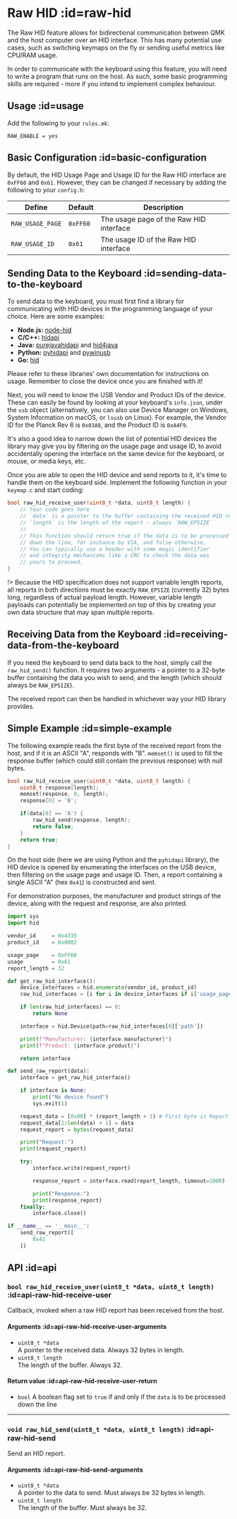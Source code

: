 # Raw HID :id=raw-hid

The Raw HID feature allows for bidirectional communication between QMK and the host computer over an HID interface. This has many potential use cases, such as switching keymaps on the fly or sending useful metrics like CPU/RAM usage.

In order to communicate with the keyboard using this feature, you will need to write a program that runs on the host. As such, some basic programming skills are required - more if you intend to implement complex behaviour.

## Usage :id=usage

Add the following to your `rules.mk`:

```make
RAW_ENABLE = yes
```

## Basic Configuration :id=basic-configuration

By default, the HID Usage Page and Usage ID for the Raw HID interface are `0xFF60` and `0x61`. However, they can be changed if necessary by adding the following to your `config.h`:

|Define          |Default |Description                            |
|----------------|--------|---------------------------------------|
|`RAW_USAGE_PAGE`|`0xFF60`|The usage page of the Raw HID interface|
|`RAW_USAGE_ID`  |`0x61`  |The usage ID of the Raw HID interface  |

## Sending Data to the Keyboard :id=sending-data-to-the-keyboard

To send data to the keyboard, you must first find a library for communicating with HID devices in the programming language of your choice. Here are some examples:

* **Node.js:** [node-hid](https://github.com/node-hid/node-hid)
* **C/C++:** [hidapi](https://github.com/libusb/hidapi)
* **Java:** [purejavahidapi](https://github.com/nyholku/purejavahidapi) and [hid4java](https://github.com/gary-rowe/hid4java)
* **Python:** [pyhidapi](https://pypi.org/project/hid/) and [pywinusb](https://pypi.org/project/pywinusb)
* **Go:** [hid](https://github.com/karalabe/hid)

Please refer to these libraries' own documentation for instructions on usage. Remember to close the device once you are finished with it!

Next, you will need to know the USB Vendor and Product IDs of the device. These can easily be found by looking at your keyboard's `info.json`, under the `usb` object (alternatively, you can also use Device Manager on Windows, System Information on macOS, or `lsusb` on Linux). For example, the Vendor ID for the Planck Rev 6 is `0x03A8`, and the Product ID is `0xA4F9`.

It's also a good idea to narrow down the list of potential HID devices the library may give you by filtering on the usage page and usage ID, to avoid accidentally opening the interface on the same device for the keyboard, or mouse, or media keys, etc.

Once you are able to open the HID device and send reports to it, it's time to handle them on the keyboard side. Implement the following function in your `keymap.c` and start coding:

```c
bool raw_hid_receive_user(uint8_t *data, uint8_t length) {
    // Your code goes here
    // `data` is a pointer to the buffer containing the received HID report
    // `length` is the length of the report - always `RAW_EPSIZE`
    //
    // This function should return true if the data is to be processed
    // down the line, for instance by VIA, and false otherwise.
    // You can typically use a header with some magic identifier
    // and integrity mechanisms like a CRC to check the data was
    // yours to proceed.
}
```

!> Because the HID specification does not support variable length reports, all reports in both directions must be exactly `RAW_EPSIZE` (currently 32) bytes long, regardless of actual payload length. However, variable length payloads can potentially be implemented on top of this by creating your own data structure that may span multiple reports.

## Receiving Data from the Keyboard :id=receiving-data-from-the-keyboard

If you need the keyboard to send data back to the host, simply call the `raw_hid_send()` function. It requires two arguments - a pointer to a 32-byte buffer containing the data you wish to send, and the length (which should always be `RAW_EPSIZE`).

The received report can then be handled in whichever way your HID library provides.

## Simple Example :id=simple-example

The following example reads the first byte of the received report from the host, and if it is an ASCII "A", responds with "B". `memset()` is used to fill the response buffer (which could still contain the previous response) with null bytes.

```c
bool raw_hid_receive_user(uint8_t *data, uint8_t length) {
    uint8_t response[length];
    memset(response, 0, length);
    response[0] = 'B';

    if(data[0] == 'A') {
        raw_hid_send(response, length);
        return false;
    }
    return true;
}
```

On the host side (here we are using Python and the `pyhidapi` library), the HID device is opened by enumerating the interfaces on the USB device, then filtering on the usage page and usage ID. Then, a report containing a single ASCII "A" (hex `0x41`) is constructed and sent.

For demonstration purposes, the manufacturer and product strings of the device, along with the request and response, are also printed.

```python
import sys
import hid

vendor_id     = 0x4335
product_id    = 0x0002

usage_page    = 0xFF60
usage         = 0x61
report_length = 32

def get_raw_hid_interface():
    device_interfaces = hid.enumerate(vendor_id, product_id)
    raw_hid_interfaces = [i for i in device_interfaces if i['usage_page'] == usage_page and i['usage'] == usage]

    if len(raw_hid_interfaces) == 0:
        return None

    interface = hid.Device(path=raw_hid_interfaces[0]['path'])

    print(f"Manufacturer: {interface.manufacturer}")
    print(f"Product: {interface.product}")

    return interface

def send_raw_report(data):
    interface = get_raw_hid_interface()

    if interface is None:
        print("No device found")
        sys.exit(1)

    request_data = [0x00] * (report_length + 1) # First byte is Report ID
    request_data[1:len(data) + 1] = data
    request_report = bytes(request_data)

    print("Request:")
    print(request_report)

    try:
        interface.write(request_report)

        response_report = interface.read(report_length, timeout=1000)

        print("Response:")
        print(response_report)
    finally:
        interface.close()

if __name__ == '__main__':
    send_raw_report([
        0x41
    ])
```

## API :id=api

### `bool raw_hid_receive_user(uint8_t *data, uint8_t length)` :id=api-raw-hid-receive-user

Callback, invoked when a raw HID report has been received from the host.

#### Arguments :id=api-raw-hid-receive-user-arguments

 - `uint8_t *data`  
   A pointer to the received data. Always 32 bytes in length.
 - `uint8_t length`  
   The length of the buffer. Always 32.

#### Return value :id=api-raw-hid-receive-user-return

 - `bool`
   A boolean flag set to `true` if and only if the `data` is to be processed down the line

---

### `void raw_hid_send(uint8_t *data, uint8_t length)` :id=api-raw-hid-send

Send an HID report.

#### Arguments :id=api-raw-hid-send-arguments

 - `uint8_t *data`  
   A pointer to the data to send. Must always be 32 bytes in length.
 - `uint8_t length`  
   The length of the buffer. Must always be 32.
